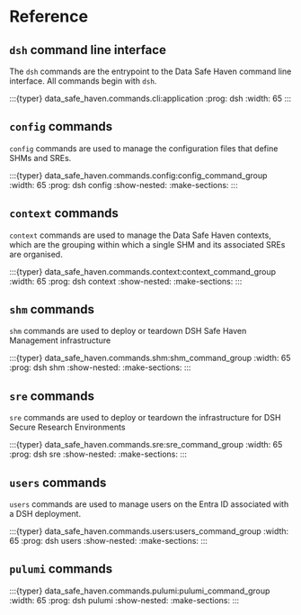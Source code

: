 # Reference

## `dsh` command line interface

The `dsh` commands are the entrypoint to the Data Safe Haven command line interface.
All commands begin with `dsh`.

:::{typer} data_safe_haven.commands.cli:application
:prog: dsh
:width: 65
:::

## `config` commands

`config` commands are used to manage the configuration files that define SHMs and SREs.

:::{typer} data_safe_haven.commands.config:config_command_group
:width: 65
:prog: dsh config
:show-nested:
:make-sections:
:::

## `context` commands

`context` commands are used to manage the Data Safe Haven contexts, which are the grouping within which a single SHM and its associated SREs are organised.

:::{typer} data_safe_haven.commands.context:context_command_group
:width: 65
:prog: dsh context
:show-nested:
:make-sections:
:::

## `shm` commands

`shm` commands are used to deploy or teardown DSH Safe Haven Management infrastructure

:::{typer} data_safe_haven.commands.shm:shm_command_group
:width: 65
:prog: dsh shm
:show-nested:
:make-sections:
:::

## `sre` commands

`sre` commands are used to deploy or teardown the infrastructure for DSH Secure Research Environments

:::{typer} data_safe_haven.commands.sre:sre_command_group
:width: 65
:prog: dsh sre
:show-nested:
:make-sections:
:::

## `users` commands

`users` commands are used to manage users on the Entra ID associated with a DSH deployment.

:::{typer} data_safe_haven.commands.users:users_command_group
:width: 65
:prog: dsh users
:show-nested:
:make-sections:
:::

## `pulumi` commands

:::{typer} data_safe_haven.commands.pulumi:pulumi_command_group
:width: 65
:prog: dsh pulumi
:show-nested:
:make-sections:
:::

